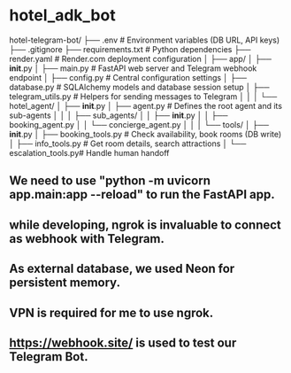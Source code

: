 # hotel_adk_bot
hotel-telegram-bot/
├── .env                  # Environment variables (DB URL, API keys)
├── .gitignore
├── requirements.txt      # Python dependencies
├── render.yaml           # Render.com deployment configuration
│
├── app/
│   ├── __init__.py
│   ├── main.py             # FastAPI web server and Telegram webhook endpoint
│   ├── config.py           # Central configuration settings
│   ├── database.py         # SQLAlchemy models and database session setup
│   ├── telegram_utils.py   # Helpers for sending messages to Telegram
│   │
│   └── hotel_agent/
│       ├── __init__.py
│       ├── agent.py          # Defines the root agent and its sub-agents
│       │
│       ├── sub_agents/
│       │   ├── __init__.py
│       │   ├── booking_agent.py
│       │   └── concierge_agent.py
│       │
│       └── tools/
│           ├── __init__.py
│           ├── booking_tools.py   # Check availability, book rooms (DB write)
│           ├── info_tools.py      # Get room details, search attractions
│           └── escalation_tools.py# Handle human handoff



## We need to use "python -m uvicorn app.main:app --reload" to run the FastAPI app.
## while developing, ngrok is invaluable to connect as webhook with Telegram.
## As external database, we used Neon for persistent memory.
## VPN is required for me to use ngrok.
## https://webhook.site/ is used to test our Telegram Bot.
